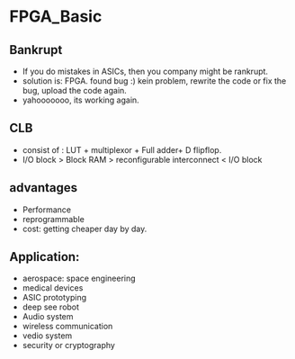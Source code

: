 # FPGA_Basic
## Bankrupt
- If you do mistakes in ASICs, then you company might be rankrupt.
- solution is: FPGA. found bug :) kein problem, rewrite the code or fix the bug, upload the code again.
- yahooooooo, its working again.
## CLB 
- consist of : LUT + multiplexor + Full adder+ D flipflop.
- I/O block > Block RAM > reconfigurable interconnect < I/O block
## advantages
- Performance
- reprogrammable
- cost: getting cheaper day by day.

## Application:
- aerospace: space engineering
- medical devices
- ASIC prototyping
- deep see robot
- Audio system
- wireless communication
- vedio system
- security or cryptography

